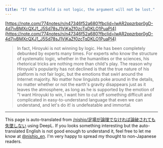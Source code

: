 ```yaml
---
title: "If the scaffold is not logic, the argument will not be lost."
---
```


[https://note.com/774notes/n/n47346f52a680?fbclid=IwAR2ppzrbpr0gD-4d7ivBMXcQXJ1_J5Sd78sJ1VjKaZf0zcTqDKLO1PuaPI4](https://note.com/774notes/n/n47346f52a680?fbclid=IwAR2ppzrbpr0gD-4d7ivBMXcQXJ1_J5Sd78sJ1VjKaZf0zcTqDKLO1PuaPI4)
> In fact, Hiroyuki is not winning by logic. He has been completely debunked by experts many times. For experts who know the structure of systematic logic, whether in the humanities or the sciences, his rhetorical tricks are nothing more than child's play.
> The reason why Hiroyuki's popularity has not declined is that the true nature of his platform is not fair logic, but the emotions that swirl around the Internet majority. No matter how linguists poke around in the details, no matter whether or not the earth's gravity disappears just as it leaves the atmosphere, as long as he is supported by the emotion of "I want Hiroyuki to win, I want him to cut off something difficult and complicated in easy-to-understand language that even we can understand, and let's do it! is undefeatable and immortal.

---
This page is auto-translated from [/nishio/足場が論理でなければ論破されても失墜しない](https://scrapbox.io/nishio/足場が論理でなければ論破されても失墜しない) using DeepL. If you looks something interesting but the auto-translated English is not good enough to understand it, feel free to let me know at [@nishio_en](https://twitter.com/nishio_en). I'm very happy to spread my thought to non-Japanese readers.